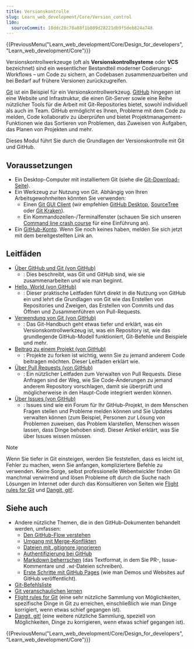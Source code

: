 ```yaml
---
title: Versionskontrolle
slug: Learn_web_development/Core/Version_control
l10n:
  sourceCommit: 18ddc28c70a88f1b809d28221db9f5deb824a748
---
```


{{PreviousMenu("Learn_web_development/Core/Design_for_developers", "Learn_web_development/Core")}}

Versionskontrollwerkzeuge (oft als **Versionskontrollsysteme** oder **VCS** bezeichnet) sind ein wesentlicher Bestandteil moderner Codierungs-Workflows – um Code zu sichern, an Codebasen zusammenzuarbeiten und bei Bedarf auf frühere Versionen zurückzugreifen.

[Git](https://git-scm.com/) ist ein Beispiel für ein Versionskontrollwerkzeug. [GitHub](https://github.com/) hingegen ist eine Website und Infrastruktur, die einen Git-Server sowie eine Reihe nützlicher Tools für die Arbeit mit Git-Repositories bietet, sowohl individuell als auch im Team. GitHub ermöglicht es Ihnen, Probleme mit dem Code zu melden, Code kollaborativ zu überprüfen und bietet Projektmanagement-Funktionen wie das Sortieren von Problemen, das Zuweisen von Aufgaben, das Planen von Projekten und mehr.

Dieses Modul führt Sie durch die Grundlagen der Versionskontrolle mit Git und GitHub.

## Voraussetzungen

- Ein Desktop-Computer mit installiertem Git (siehe die [Git-Download-Seite](https://git-scm.com/downloads)).
- Ein Werkzeug zur Nutzung von Git. Abhängig von Ihren Arbeitsgewohnheiten könnten Sie verwenden:
  - Einen [Git GUI Client](https://git-scm.com/downloads/guis/) (wir empfehlen [GitHub Desktop](https://desktop.github.com/download/), [SourceTree](https://www.sourcetreeapp.com/) oder [Git Kraken](https://www.gitkraken.com/)).
  - Ein Kommandozeilen-/Terminalfenster (schauen Sie sich unseren [Command line crash course](/de/docs/Learn_web_development/Getting_started/Environment_setup/Command_line) für eine Einführung an).
- Ein [GitHub-Konto](https://github.com/signup). Wenn Sie noch keines haben, melden Sie sich jetzt mit dem bereitgestellten Link an.

## Leitfäden

- [Über GitHub und Git (von GitHub)](https://docs.github.com/en/get-started/start-your-journey/about-github-and-git)
  - : Dies beschreibt, was Git und GitHub sind, wie sie zusammenarbeiten und wie man beginnt.
- [Hello, World (von GitHub)](https://docs.github.com/en/get-started/start-your-journey/hello-world)
  - : Dieser praktische Leitfaden führt direkt in die Nutzung von GitHub ein und lehrt die Grundlagen von Git wie das Erstellen von Repositories und Zweigen, das Erstellen von Commits und das Öffnen und Zusammenführen von Pull-Requests.
- [Verwendung von Git (von GitHub)](https://docs.github.com/en/get-started/using-git)
  - : Das Git-Handbuch geht etwas tiefer und erklärt, was ein Versionskontrollwerkzeug ist, was ein Repository ist, wie das grundlegende GitHub-Modell funktioniert, Git-Befehle und Beispiele und mehr.
- [Beitrag zu einem Projekt (von GitHub)](https://docs.github.com/en/get-started/exploring-projects-on-github/contributing-to-a-project)
  - : Projekte zu forken ist wichtig, wenn Sie zu jemand anderem Code beitragen möchten. Dieser Leitfaden erklärt wie.
- [Über Pull Requests (von GitHub)](https://docs.github.com/en/pull-requests/collaborating-with-pull-requests/proposing-changes-to-your-work-with-pull-requests/about-pull-requests)
  - : Ein nützlicher Leitfaden zum Verwalten von Pull Requests. Diese Anfragen sind der Weg, wie Sie Code-Änderungen zu jemand anderem Repository vorschlagen, damit sie überprüft und möglicherweise in den Haupt-Code integriert werden können.
- [Über Issues (von GitHub)](https://docs.github.com/en/issues/tracking-your-work-with-issues/about-issues)
  - : Issues sind wie ein Forum für Ihr GitHub-Projekt, in dem Menschen Fragen stellen und Probleme melden können und Sie Updates verwalten können (zum Beispiel, Personen zur Lösung von Problemen zuweisen, das Problem klarstellen, Menschen wissen lassen, dass Dinge behoben sind). Dieser Artikel erklärt, was Sie über Issues wissen müssen.

> [!NOTE]
> Wenn Sie tiefer in Git einsteigen, werden Sie feststellen, dass es leicht ist, Fehler zu machen, wenn Sie anfangen, kompliziertere Befehle zu verwenden. Keine Sorge, selbst professionelle Webentwickler finden Git manchmal verwirrend und lösen Probleme oft durch die Suche nach Lösungen im Internet oder durch das Konsultieren von Seiten wie [Flight rules for Git](https://github.com/k88hudson/git-flight-rules) und [Dangit, git!](https://dangitgit.com/).

## Siehe auch

- Andere nützliche Themen, die in den GitHub-Dokumenten behandelt werden, umfassen:
  - [Den GitHub-Flow verstehen](https://docs.github.com/en/get-started/using-github/github-flow)
  - [Umgang mit Merge-Konflikten](https://docs.github.com/en/pull-requests/collaborating-with-pull-requests/addressing-merge-conflicts)
  - [Dateien mit .gitignore ignorieren](https://docs.github.com/en/get-started/git-basics/ignoring-files)
  - [Authentifizierung bei GitHub](https://docs.github.com/en/authentication/keeping-your-account-and-data-secure/about-authentication-to-github)
  - [Markdown beherrschen](https://docs.github.com/en/get-started/writing-on-github/getting-started-with-writing-and-formatting-on-github/basic-writing-and-formatting-syntax) (das Textformat, in dem Sie PR-, Issue-Kommentare und `.md`-Dateien schreiben).
  - [Erste Schritte mit GitHub Pages](https://docs.github.com/en/pages/quickstart) (wie man Demos und Websites auf GitHub veröffentlicht).
- [Git-Befehlsliste](https://git-scm.com/docs)
- [Git veranschaulichen lernen](https://learngitbranching.js.org/)
- [Flight rules for Git](https://github.com/k88hudson/git-flight-rules) (eine sehr nützliche Sammlung von Möglichkeiten, spezifische Dinge in Git zu erreichen, einschließlich wie man Dinge korrigiert, wenn etwas schief gegangen ist).
- [Dangit, git!](https://dangitgit.com/) (eine weitere nützliche Sammlung, speziell von Möglichkeiten, Dinge zu korrigieren, wenn etwas schief gegangen ist).

{{PreviousMenu("Learn_web_development/Core/Design_for_developers", "Learn_web_development/Core")}}
